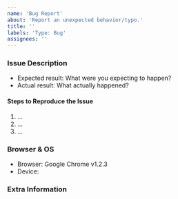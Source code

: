 ```yaml
---
name: 'Bug Report'
about: 'Report an unexpected behavior/typo.'
title: ''
labels: 'Type: Bug'
assignees: ''
---
```


<!-- Do not include multiple bugs reports in one issue. -->

### Issue Description

- Expected result: What were you expecting to happen?
- Actual result: What actually happened?

#### Steps to Reproduce the Issue
1. ...
2. ...
3. ...

### Browser & OS
- Browser: Google Chrome v1.2.3
- Device:

<!--- Provide any extra information below, like screenshots.  -->
### Extra Information